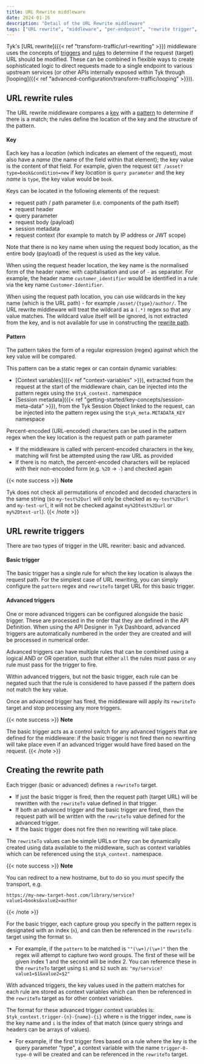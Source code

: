 ```yaml
---
title: URL Rewrite middleware
date: 2024-01-16
description: "Detail of the URL Rewrite middleware"
tags: ["URL rewrite", "middleware", "per-endpoint", "rewrite trigger", "rewrite rule"]
---
```


Tyk's [URL rewrite]({{< ref "transform-traffic/url-rewriting" >}}) middleware uses the concepts of [triggers](#url-rewrite-triggers) and [rules](#url-rewrite-rules) to determine if the request (target) URL should be modified. These can be combined in flexible ways to create sophisticated logic to direct requests made to a single endpoint to various upstream services (or other APIs internally exposed within Tyk through [looping]({{< ref "advanced-configuration/transform-traffic/looping" >}})).

## URL rewrite rules
The URL rewrite middleware compares a [key](#key) with a [pattern](#pattern) to determine if there is a match; the rules define the location of the key and the structure of the pattern.

#### Key
Each key has a _location_ (which indicates an element of the request),  most also have a _name_ (the name of the field within that element); the key value is the content of that field. For example, given the request `GET /asset?type=book&condition=new` if key _location_ is `query parameter` and the key _name_ is `type`, the key value would be `book`.

Keys can be located in the following elements of the request:
 - request path / path parameter (i.e. components of the path itself)
 - request header
 - query parameter
 - request body (payload)
 - session metadata
 - request context (for example to match by IP address or JWT scope)

Note that there is no key name when using the request body location, as the entire body (payload) of the request is used as the key value.

When using the request header location, the key name is the normalised form of the header name: with capitalisation and use of `-` as separator. For example, the header name `customer_identifier` would be identified in a rule via the key name `Customer-Identifier`.

When using the request path location, you can use wildcards in the key name (which is the URL path) - for example `/asset/{type}/author/`. The URL rewrite middleware will treat the wildcard as a `(.*)` regex so that any value matches. The wildcard value itself will be ignored, is not extracted from the key, and is not available for use in constructing the [rewrite path](#creating-the-rewrite-path).

#### Pattern
The pattern takes the form of a regular expression (regex) against which the key value will be compared.

This pattern can be a static regex or can contain dynamic variables:
 - [Context variables]({{< ref "context-variables" >}}), extracted from the request at the start of the middleware chain, can be injected into the pattern regex using the `$tyk_context.` namespace
 - [Session metadata]({{< ref "getting-started/key-concepts/session-meta-data" >}}), from the Tyk Session Object linked to the request, can be injected into the pattern regex using the `$tyk_meta.METADATA_KEY` namespace 


Percent-encoded (URL-encoded) characters can be used in the pattern regex when the key location is the request path or path parameter
 - If the middleware is called with percent-encoded characters in the key, matching will first be attempted using the raw URL as provided
 - If there is no match, the percent-encoded characters will be replaced with their non-encoded form (e.g. `%2D` -> `-`) and checked again
 
{{< note success >}}
**Note** 

Tyk does not check all permutations of encoded and decoded characters in the same string (so `my-test%2Durl` will only be checked as `my-test%2Durl` and `my-test-url`, it will not be checked against `my%2Dtest%2Durl` or `my%2Dtest-url`).
{{< /note >}}

## URL rewrite triggers
There are two types of trigger in the URL rewriter: basic and advanced.

#### Basic trigger
The basic trigger has a single rule for which the key location is always the request path. For the simplest case of URL rewriting, you can simply configure the `pattern` regex and `rewriteTo` target URL for this basic trigger.

#### Advanced triggers
One or more advanced triggers can be configured alongside the basic trigger. These are processed in the order that they are defined in the API Definition. When using the API Designer in Tyk Dashboard, advanced triggers are automatically numbered in the order they are created and will be processed in numerical order.

Advanced triggers can have multiple rules that can be combined using a logical AND or OR operation, such that either `all` the rules must pass or `any` rule must pass for the trigger to fire.

Within advanced triggers, but not the basic trigger, each rule can be negated such that the rule is considered to have passed if the pattern does not match the key value.

Once an advanced trigger has fired, the middleware will apply its `rewriteTo` target and stop processing any more triggers. 

{{< note success >}}
**Note** 

The basic trigger acts as a control switch for any advanced triggers that are defined for the middleware: if the basic trigger is not fired then no rewriting will take place even if an advanced trigger would have fired based on the request.
{{< /note >}}

## Creating the rewrite path
Each trigger (basic or advanced) defines a `rewriteTo` target.
 - If just the basic trigger is fired, then the request path (target URL) will be rewritten with the `rewriteTo` value defined in that trigger.
 - If both an advanced trigger and the basic trigger are fired, then the request path will be written with the `rewriteTo` value defined for the advanced trigger.
 - If the basic trigger does not fire then no rewriting will take place.

The `rewriteTo` values can be simple URLs or they can be dynamically created using data available to the middleware, such as context variables which can be referenced using the `$tyk_context.` namespace.

{{< note success >}}
**Note** 

You can redirect to a new hostname, but to do so you *must* specify the transport, e.g.
```
https://my-new-target-host.com/library/service?value1=books&value2=author
```
{{< /note >}}

For the basic trigger, each capture group you specify in the pattern regex is designated with an index (`n`), and can then be referenced in the `rewriteTo` target using the format `$n`.
 - For example, if the `pattern` to be matched is `""(\w+)/(\w+)"` then the regex will attempt to capture two word groups. The first of these will be given index 1 and the second will be index 2. You can reference these in the `rewriteTo` target using `$1` and `$2` such as: `"my/service?value1=$1&value2=$2"`

With advanced triggers, the key values used in the pattern matches for each rule are stored as context variables which can then be referenced in the `rewriteTo` target as for other context variables.

The format for these advanced trigger context variables is: `$tyk_context.trigger-{n}-{name}-{i}` where `n` is the trigger index, `name` is the key name and `i` is the index of that match (since query strings and headers can be arrays of values).
 - For example, if the first trigger fires based on a rule where the key is the query parameter "type", a context variable with the name `trigger-0-type-0` will be created and can be referenced in the `rewriteTo` target.